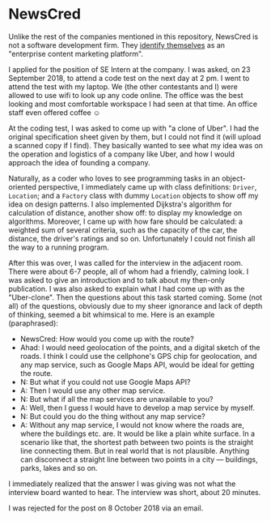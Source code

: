 # NewsCred

Unlike the rest of the companies mentioned in this repository, NewsCred is not a software development firm. They [identify themselves](www.newscred.com) as an "enterprise content marketing platform".

I applied for the position of SE Intern at the company. I was asked, on 23 September 2018, to attend a code test on the next day at 2 pm. I went to attend the test with my laptop. We (the other contestants and I) were allowed to use wifi to look up any code online. The office was the best looking and most comfortable workspace I had seen at that time. An office staff even offered coffee :relaxed:

At the coding test, I was asked to come up with "a clone of Uber". I had the original specification sheet given by them, but I could not find it (will upload a scanned copy if I find). They basically wanted to see what my idea was on the operation and logistics of a company like Uber, and how I would approach the idea of founding a company.

Naturally, as a coder who loves to see programming tasks in an object-oriented perspective, I immediately came up with class definitions: `Driver`, `Location`; and a `Factory` class with dummy `Location` objects to show off my idea on design patterns. I also implemented Dijkstra's algorithm for calculation of distance, another show off: to display my knowledge on algorithms. Moreover, I came up with how fare should be calculated: a weighted sum of several criteria, such as the capacity of the car, the distance, the driver's ratings and so on. Unfortunately I could not finish all the way to a running program.

After this was over, I was called for the interview in the adjacent room. There were about 6-7 people, all of whom had a friendly, calming look. I was asked to give an introduction and to talk about my then-only publication. I was also asked to explain what I had come up with as the "Uber-clone". Then the questions about this task started coming. Some (not all) of the questions, obviously due to my sheer ignorance and lack of depth of thinking, seemed a bit whimsical to me. Here is an example (paraphrased):

- NewsCred: How would you come up with the route?
- Ahad: I would need geolocation of the points, and a digital sketch of the roads. I think I could use the cellphone's GPS chip for geolocation, and any map service, such as Google Maps API, would be ideal for getting the route.
- N: But what if you could not use Google Maps API?
- A: Then I would use any other map service.
- N: But what if all the map services are unavailable to you?
- A: Well, then I guess I would have to develop a map service by myself.
- N: But could you do the thing without any map service?
- A: Without any map service, I would not know where the roads are, where the buildings etc. are. It would be like a plain white surface. In a scenario like that, the shortest path between two points is the straight line connecting them. But in real world that is not plausible. Anything can disconnect a straight line between two points in a city — buildings, parks, lakes and so on.

I immediately realized that the answer I was giving was not what the interview board wanted to hear. The interview was short, about 20 minutes.

I was rejected for the post on 8 October 2018 via an email.